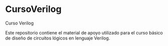 # CursoVerilog
Curso Verilog

Este repositorio contiene el material de apoyo utilizado para el curso básico de diseño de circuitos lógicos en lenguaje Verilog.

